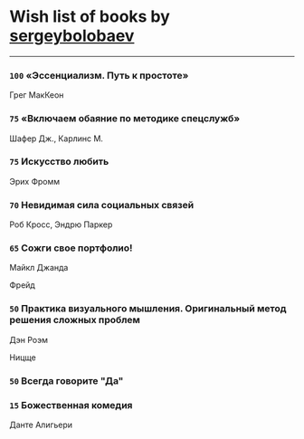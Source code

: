 # Wish list of books by [sergeybolobaev](http://vk.com/id37918255)
---

### `100` «Эссенциализм. Путь к простоте»
Грег МакКеон

### `75` «Включаем обаяние по методике спецслужб»
Шафер Дж., Карлинс М.

### `75` Искусство любить
Эрих Фромм

### `70` Невидимая сила социальных связей
Роб Кросс, Эндрю Паркер

### `65` Сожги свое портфолио!
Майкл Джанда

Фрейд

### `50` Практика визуального мышления. Оригинальный метод решения сложных проблем
Дэн Роэм

Ницще

### `50` Всегда говорите "Да"

### `15` Божественная комедия
Данте Алигьери

